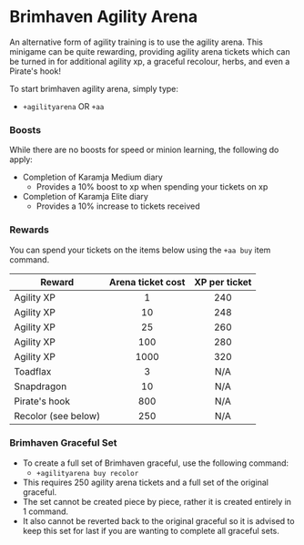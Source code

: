 # Brimhaven Agility Arena

An alternative form of agility training is to use the agility arena. This minigame can be quite rewarding, providing agility arena tickets which can be turned in for additional agility xp, a graceful recolour, herbs, and even a Pirate's hook!

To start brimhaven agility arena, simply type:

* `+agilityarena` OR  `+aa`

### Boosts

While there are no boosts for speed or minion learning, the following do apply:

* Completion of Karamja Medium diary
  * Provides a 10% boost to xp when spending your tickets on xp
* Completion of Karamja Elite diary
  * Provides a 10% increase to tickets received

### Rewards

You can spend your tickets on the items below using the `+aa buy` item command.

| **Reward**          | **Arena ticket cost** | **XP per ticket** |
| ------------------- | :-------------------: | :---------------: |
| Agility XP          |           1           |        240        |
| Agility XP          |           10          |        248        |
| Agility XP          |           25          |        260        |
| Agility XP          |          100          |        280        |
| Agility XP          |          1000         |        320        |
| Toadflax            |           3           |        N/A        |
| Snapdragon          |           10          |        N/A        |
| Pirate's hook       |          800          |        N/A        |
| Recolor (see below) |          250          |        N/A        |

### Brimhaven Graceful Set

* To create a full set of Brimhaven graceful, use the following command:
  * `+agilityarena buy recolor`
* This requires 250 agility arena tickets and a full set of the original graceful.
* The set cannot be created piece by piece, rather it is created entirely in 1 command.
* It also cannot be reverted back to the original graceful so it is advised to keep this set for last if you are wanting to complete all graceful sets.
